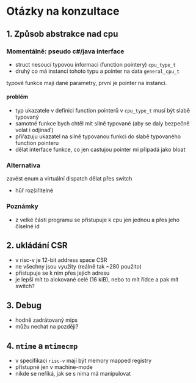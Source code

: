 # Otázky na konzultace

## 1. Způsob abstrakce nad cpu

### Momentálně: pseudo c#/java interface

- struct nesoucí typovou informaci (function pointery) `cpu_type_t`
- druhý co má instanci tohoto typu a pointer na data   `general_cpu_t`

typové funkce mají dané parametry, první je pointer na instanci.

#### problém

- typ ukazatele v definici function pointerů v `cpu_type_t` musí být slabě typovaný
- samotné funkce bych chtěl mít silně typované (aby se daly bezpečně volat i odjinaď)
- přiřazuju ukazatel na silně typovanou funkci do slabě typovaného function pointeru
- dělat interface funkce, co jen castujou pointer mi připadá jako bloat

### Alternativa

zavést enum a virtuální dispatch dělat přes switch

- hůř rozšiřitelné

### Poznámky

- z velké části programu se přistupuje k cpu jen jednou a přes jeho číselné id

## 2. ukládání CSR

- v risc-v je 12-bit address space CSR
- ne všechny jsou využity (reálně tak ~280 použito)
- přistupuje se k nim přes jejich adresu
- je lepší mít to alokované celé (16 kiB), nebo to mít řídce a pak mít switch?

## 3. Debug

- hodně zadrátovaný mips
- můžu nechat na později?

## 4. `mtime` a `mtimecmp`

- v specifikaci `risc-v` mají být memory mapped registry
- přístupné jen v machine-mode
- nikde se neříká, jak se s nima má manipulovat
  